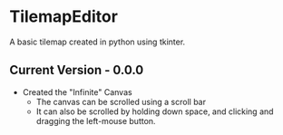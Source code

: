 # TilemapEditor
A basic tilemap created in python using tkinter.

## Current Version - 0.0.0
- Created the "Infinite" Canvas
  - The canvas can be scrolled using a scroll bar
  - It can also be scrolled by holding down space, and clicking and dragging the left-mouse button.
